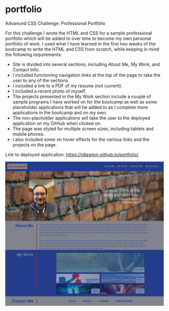 # portfolio

Advanced CSS Challenge: Professional Portfolio

For this challenge I wrote the HTML and CSS for a sample professional portfolio which will be added to over time to become my own personal portfolio of work. I used what I have learned in the first two weeks of the bootcamp to write the HTML and CSS from scratch, while keeping in mind the following requirements:

- Site is divided into several sections, including About Me, My Work, and Contact Info.
- I included functioning navigation links at the top of the page to take the user to any of the sections
- I included a link to a PDF of my resume (not current).
- I included a recent photo of myself.
- The projects presented in the My Work section include a couple of sample programs I have worked on for the bootcamp as well as some placeholder applications that will be added to as I complete more applications in the bootcamp and on my own.
- The non-placholder applications will take the user to the deployed application on my GitHub when clicked on.
- The page was styled for multiple screen sizes, including tablets and mobile phones.
- I also included some on hover effects for the various links and the projects on the page.

Link to deployed application:
https://jdlawton.github.io/portfolio/

![Project Screenshot](/portfolioscreenshot.png?raw=true)

